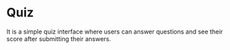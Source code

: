 # Quiz
It is a simple quiz interface where users can answer questions and see their score after submitting their answers.
